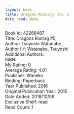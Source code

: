 ```yaml
---
layout: book
title: Dragons Rioting  no. 5
date_read: None
---
```


Book Id: 42266487<br />
Title: Dragons Rioting #5<br />
Author: Tsuyoshi Watanabe<br />
Author l-f: Watanabe, Tsuyoshi<br />
Additional Authors: <br />
ISBN: <br />
My Rating: 0<br />
Average Rating: 4.01<br />
Publisher: Waneko<br />
Binding: Paperback<br />
Year Published: 2016<br />
Original Publication Year: 2015<br />
Date Added: 2018/10/09<br />
Exclusive Shelf: read<br />
Read Count: 1<br />

